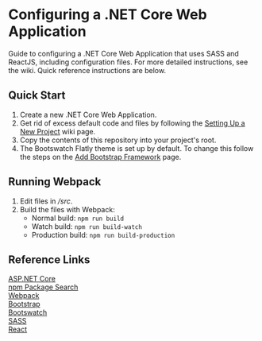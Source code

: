 # Configuring a .NET Core Web Application
Guide to configuring a .NET Core Web Application that uses SASS and ReactJS, including configuration files. For more detailed instructions, see the wiki. Quick reference instructions are below.

## Quick Start
1. Create a new .NET Core Web Application.
2. Get rid of excess default code and files by following the [Setting Up a New Project](https://github.com/jyee117/dotnet-core-web-app-configuration/wiki/1%29-Setting-Up-a-New-Project) wiki page.
3. Copy the contents of this repository into your project's root.
4. The Bootswatch Flatly theme is set up by default. To change this follow the steps on the [Add Bootstrap Framework](https://github.com/jyee117/dotnet-core-web-app-configuration/wiki/4a%29-Add-Bootstrap-Framework#configuring-a-bootswatch-theme) page.

## Running Webpack
1. Edit files in _/src_.
2. Build the files with Webpack:  
   - Normal build: `npm run build`
   - Watch build: `npm run build-watch`
   - Production build: `npm run build-production`

## Reference Links
[ASP.NET Core](https://docs.microsoft.com/en-us/aspnet/core/)  
[npm Package Search](https://npmsearch.com/)  
[Webpack](https://webpack.js.org/configuration/)  
[Bootstrap](http://getbootstrap.com/getting-started/)  
[Bootswatch](https://bootswatch.com/)  
[SASS](http://sass-lang.com/guide)  
[React](https://facebook.github.io/react/docs/installation.html)
